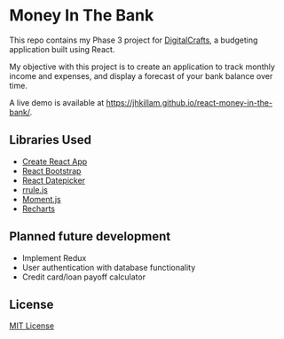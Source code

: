 

# Money In The Bank

This repo contains my Phase 3 project for [DigitalCrafts](https://www.digitalcrafts.com), a budgeting application built using React. 

My objective with this project is to create an application to track monthly income and expenses, and display a forecast of your bank balance over time. 

A live demo is available at https://jhkillam.github.io/react-money-in-the-bank/.

## Libraries Used

* [Create React App](https://github.com/facebook/create-react-app)
* [React Bootstrap](https://react-bootstrap.github.io/)
* [React Datepicker](https://reactdatepicker.com/)
* [rrule.js](https://github.com/jakubroztocil/rrule)
* [Moment.js](https://momentjs.com/)
* [Recharts](http://recharts.org/)

## Planned future development

* Implement Redux
* User authentication with database functionality
* Credit card/loan payoff calculator

## License

[MIT License](LICENSE.md)
